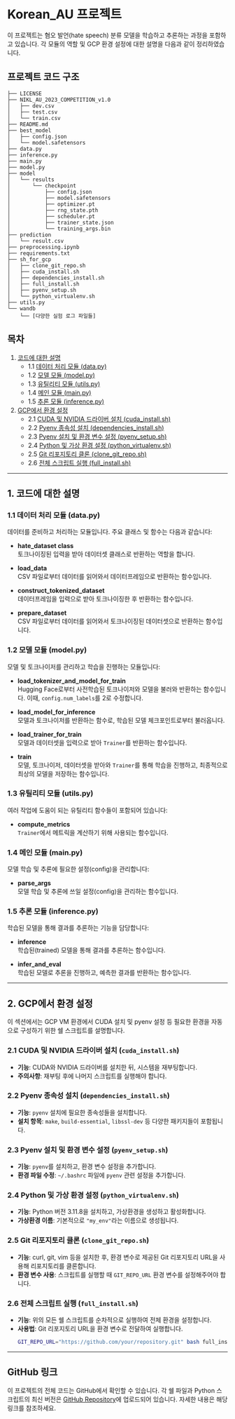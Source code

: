 # Korean_AU 프로젝트

이 프로젝트는 혐오 발언(hate speech) 분류 모델을 학습하고 추론하는 과정을 포함하고 있습니다. 각 모듈의 역할 및 GCP 환경 설정에 대한 설명을 다음과 같이 정리하였습니다.

## 프로젝트 코드 구조
```plaintext
├── LICENSE
├── NIKL_AU_2023_COMPETITION_v1.0
│   ├── dev.csv
│   ├── test.csv
│   └── train.csv
├── README.md
├── best_model
│   ├── config.json
│   └── model.safetensors
├── data.py
├── inference.py
├── main.py
├── model.py
├── model
│   └── results
│       └── checkpoint
│           ├── config.json
│           ├── model.safetensors
│           ├── optimizer.pt
│           ├── rng_state.pth
│           ├── scheduler.pt
│           ├── trainer_state.json
│           └── training_args.bin
├── prediction
│   └── result.csv
├── preprocessing.ipynb
├── requirements.txt
├── sh_for_gcp
│   ├── clone_git_repo.sh
│   ├── cuda_install.sh
│   ├── dependencies_install.sh
│   ├── full_install.sh
│   ├── pyenv_setup.sh
│   └── python_virtualenv.sh
├── utils.py
└── wandb
    └── [다양한 실험 로그 파일들]
```

## 목차
1. [코드에 대한 설명](#1-코드에-대한-설명)
    - 1.1 [데이터 처리 모듈 (data.py)](#11-데이터-처리-모듈-datapy)
    - 1.2 [모델 모듈 (model.py)](#12-모델-모듈-modelpy)
    - 1.3 [유틸리티 모듈 (utils.py)](#13-유틸리티-모듈-utilspy)
    - 1.4 [메인 모듈 (main.py)](#14-메인-모듈-mainpy)
    - 1.5 [추론 모듈 (inference.py)](#15-추론-모듈-inferencepy)
2. [GCP에서 환경 설정](#2-gcp에서-환경-설정)
    - 2.1 [CUDA 및 NVIDIA 드라이버 설치 (cuda_install.sh)](#21-cuda-및-nvidia-드라이버-설치-cuda_installsh)
    - 2.2 [Pyenv 종속성 설치 (dependencies_install.sh)](#22-pyenv-종속성-설치-dependencies_installsh)
    - 2.3 [Pyenv 설치 및 환경 변수 설정 (pyenv_setup.sh)](#23-pyenv-설치-및-환경-변수-설정-pyenv_setupsh)
    - 2.4 [Python 및 가상 환경 설정 (python_virtualenv.sh)](#24-python-및-가상-환경-설정-python_virtualenvsh)
    - 2.5 [Git 리포지토리 클론 (clone_git_repo.sh)](#25-git-리포지토리-클론-clone_git_reposh)
    - 2.6 [전체 스크립트 실행 (full_install.sh)](#26-전체-스크립트-실행-full_installsh)

---

## 1. 코드에 대한 설명

### 1.1 데이터 처리 모듈 (data.py)

데이터를 준비하고 처리하는 모듈입니다. 주요 클래스 및 함수는 다음과 같습니다:

- **hate_dataset class**  
  토크나이징된 입력을 받아 데이터셋 클래스로 반환하는 역할을 합니다.

- **load_data**  
  CSV 파일로부터 데이터를 읽어와서 데이터프레임으로 반환하는 함수입니다.

- **construct_tokenized_dataset**  
  데이터프레임을 입력으로 받아 토크나이징한 후 반환하는 함수입니다.

- **prepare_dataset**  
  CSV 파일로부터 데이터를 읽어와서 토크나이징된 데이터셋으로 반환하는 함수입니다.

### 1.2 모델 모듈 (model.py)

모델 및 토크나이저를 관리하고 학습을 진행하는 모듈입니다:

- **load_tokenizer_and_model_for_train**  
  Hugging Face로부터 사전학습된 토크나이저와 모델을 불러와 반환하는 함수입니다. 이때, `config.num_labels`를 2로 수정합니다.

- **load_model_for_inference**  
  모델과 토크나이저를 반환하는 함수로, 학습된 모델 체크포인트로부터 불러옵니다.

- **load_trainer_for_train**  
  모델과 데이터셋을 입력으로 받아 `Trainer`를 반환하는 함수입니다.

- **train**  
  모델, 토크나이저, 데이터셋을 받아와 `Trainer`를 통해 학습을 진행하고, 최종적으로 최상의 모델을 저장하는 함수입니다.

### 1.3 유틸리티 모듈 (utils.py)

여러 작업에 도움이 되는 유틸리티 함수들이 포함되어 있습니다:

- **compute_metrics**  
  `Trainer`에서 메트릭을 계산하기 위해 사용되는 함수입니다.

### 1.4 메인 모듈 (main.py)

모델 학습 및 추론에 필요한 설정(config)을 관리합니다:

- **parse_args**  
  모델 학습 및 추론에 쓰일 설정(config)을 관리하는 함수입니다.

### 1.5 추론 모듈 (inference.py)

학습된 모델을 통해 결과를 추론하는 기능을 담당합니다:

- **inference**  
  학습된(trained) 모델을 통해 결과를 추론하는 함수입니다.

- **infer_and_eval**  
  학습된 모델로 추론을 진행하고, 예측한 결과를 반환하는 함수입니다.

---

## 2. GCP에서 환경 설정

이 섹션에서는 GCP VM 환경에서 CUDA 설치 및 pyenv 설정 등 필요한 환경을 자동으로 구성하기 위한 쉘 스크립트를 설명합니다.

### 2.1 CUDA 및 NVIDIA 드라이버 설치 (`cuda_install.sh`)

- **기능**: CUDA와 NVIDIA 드라이버를 설치한 뒤, 시스템을 재부팅합니다.
- **주의사항**: 재부팅 후에 나머지 스크립트를 실행해야 합니다.

### 2.2 Pyenv 종속성 설치 (`dependencies_install.sh`)

- **기능**: `pyenv` 설치에 필요한 종속성들을 설치합니다.
- **설치 항목**: `make`, `build-essential`, `libssl-dev` 등 다양한 패키지들이 포함됩니다.

### 2.3 Pyenv 설치 및 환경 변수 설정 (`pyenv_setup.sh`)

- **기능**: `pyenv`를 설치하고, 환경 변수 설정을 추가합니다.
- **환경 파일 수정**: `~/.bashrc` 파일에 `pyenv` 관련 설정을 추가합니다.

### 2.4 Python 및 가상 환경 설정 (`python_virtualenv.sh`)

- **기능**: Python 버전 3.11.8을 설치하고, 가상환경을 생성하고 활성화합니다.
- **가상환경 이름**: 기본적으로 `"my_env"`라는 이름으로 생성됩니다.

### 2.5 Git 리포지토리 클론 (`clone_git_repo.sh`)

- **기능**: curl, git, vim 등을 설치한 후, 환경 변수로 제공된 Git 리포지토리 URL을 사용해 리포지토리를 클론합니다.
- **환경 변수 사용**: 스크립트를 실행할 때 `GIT_REPO_URL` 환경 변수를 설정해주어야 합니다.

### 2.6 전체 스크립트 실행 (`full_install.sh`)

- **기능**: 위의 모든 쉘 스크립트를 순차적으로 실행하여 전체 환경을 설정합니다.
- **사용법**: Git 리포지토리 URL을 환경 변수로 전달하여 실행합니다.
    ```bash
    GIT_REPO_URL="https://github.com/your/repository.git" bash full_install.sh
    ```

---

## GitHub 링크

이 프로젝트의 전체 코드는 GitHub에서 확인할 수 있습니다. 각 쉘 파일과 Python 스크립트의 최신 버전은 [GitHub Repository](https://github.com/your/repository)에 업로드되어 있습니다. 자세한 내용은 해당 링크를 참조하세요.
